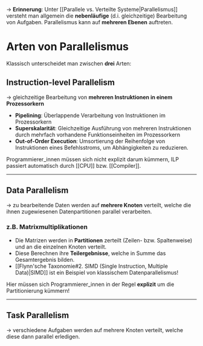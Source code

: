 -> **Erinnerung**: Unter [[Parallele vs. Verteilte Systeme|Parallelismus]] versteht man allgemein die **nebenläufige** (d.i. gleichzeitige) Bearbeitung von Aufgaben. Parallelismus kann auf **mehreren Ebenen** auftreten.

# Arten von Parallelismus

Klassisch unterscheidet man zwischen **drei** Arten:

## Instruction-level Parallelism
-> gleichzeitige Bearbeitung von **mehreren Instruktionen in einem Prozessorkern**

- **Pipelining**: Überlappende Verarbeitung von Instruktionen im Prozessorkern
- **Superskalarität**: Gleichzeitige Ausführung von mehreren Instruktionen durch mehrfach vorhandene Funktionseinheiten im Prozessorkern
- **Out-of-Order Execution**: Umsortierung der Reihenfolge von Instruktionen eines Befehlsstroms, um Abhängigkeiten zu reduzieren.

Programmierer_innen müssen sich nicht explizit darum kümmern, ILP passiert automatisch durch [[CPU]] bzw. [[Compiler]].

___
## Data Parallelism
-> zu bearbeitende Daten werden auf **mehrere Knoten** verteilt, welche die ihnen zugewiesenen Datenpartitionen parallel verarbeiten.

### z.B. Matrixmultiplikationen
- Die Matrizen werden in **Partitionen** zerteilt (Zeilen- bzw. Spaltenweise) und an die einzelnen Knoten verteilt.
- Diese Berechnen ihre **Teilergebnisse**, welche in Summe das Gesamtergebnis bilden.
- [[Flynn'sche Taxonomie#2. SIMD (Single Instruction, Multiple Data)|SIMD]] ist ein Beispiel von klassischem Datenparallelismus!

Hier müssen sich Programmierer_innen in der Regel **explizit** um die Partitionierung kümmern!

___
## Task Parallelism
-> verschiedene Aufgaben werden auf mehrere Knoten verteilt, welche diese dann parallel erledigen.